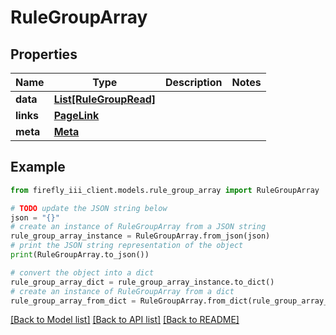 # RuleGroupArray


## Properties

Name | Type | Description | Notes
------------ | ------------- | ------------- | -------------
**data** | [**List[RuleGroupRead]**](RuleGroupRead.md) |  | 
**links** | [**PageLink**](PageLink.md) |  | 
**meta** | [**Meta**](Meta.md) |  | 

## Example

```python
from firefly_iii_client.models.rule_group_array import RuleGroupArray

# TODO update the JSON string below
json = "{}"
# create an instance of RuleGroupArray from a JSON string
rule_group_array_instance = RuleGroupArray.from_json(json)
# print the JSON string representation of the object
print(RuleGroupArray.to_json())

# convert the object into a dict
rule_group_array_dict = rule_group_array_instance.to_dict()
# create an instance of RuleGroupArray from a dict
rule_group_array_from_dict = RuleGroupArray.from_dict(rule_group_array_dict)
```
[[Back to Model list]](../README.md#documentation-for-models) [[Back to API list]](../README.md#documentation-for-api-endpoints) [[Back to README]](../README.md)


